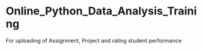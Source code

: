 # Online_Python_Data_Analysis_Training
For uploading of Assignment, Project and rating student performance
